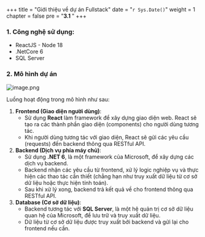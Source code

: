 +++
title = "Giới thiệu về dự án Fullstack"
date = "`r Sys.Date()`" 
weight = 1
chapter = false
pre = "<b>3.1 </b>"
+++

### 1. Công nghệ sử dụng:

- ReactJS - Node 18
- .NetCore 6
- SQL Server

### 2. Mô hình dự án

![image.png](/images/3-implementproject/3.1-intro/image.png?featherlight=false&width=60pc)

Luồng hoạt động trong mô hình như sau:

1. **Frontend (Giao diện người dùng)**:
    - Sử dụng **React** làm framework để xây dựng giao diện web. React sẽ tạo ra các thành phần giao diện (components) cho người dùng tương tác.
    - Khi người dùng tương tác với giao diện, React sẽ gửi các yêu cầu (requests) đến backend thông qua RESTful API.
2. **Backend (Dịch vụ phía máy chủ)**:
    - Sử dụng **.NET 6**, là một framework của Microsoft, để xây dựng các dịch vụ backend.
    - Backend nhận các yêu cầu từ frontend, xử lý logic nghiệp vụ và thực hiện các thao tác cần thiết (chẳng hạn như truy xuất dữ liệu từ cơ sở dữ liệu hoặc thực hiện tính toán).
    - Sau khi xử lý xong, backend trả kết quả về cho frontend thông qua RESTful API.
3. **Database (Cơ sở dữ liệu)**:
    - Backend tương tác với **SQL Server**, là một hệ quản trị cơ sở dữ liệu quan hệ của Microsoft, để lưu trữ và truy xuất dữ liệu.
    - Dữ liệu từ cơ sở dữ liệu được truy xuất bởi backend và gửi lại cho frontend nếu cần.